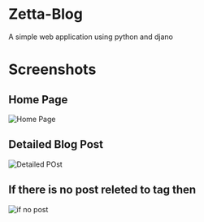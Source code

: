# Zetta-Blog
A simple web application using python and djano

# Screenshots
## Home Page
![Home Page](https://github.com/Harshit-Kumar-Rai/Zetta-Blog/assets/106249416/61c373a0-cdb9-409c-adeb-5b3251223969)

## Detailed Blog Post
![Detailed POst](https://github.com/Harshit-Kumar-Rai/Zetta-Blog/assets/106249416/e83a3c2e-1a27-4f0b-a000-21521c9965af)

## If there is no post releted to tag then 
![if no post](https://github.com/Harshit-Kumar-Rai/Zetta-Blog/assets/106249416/eace5ea8-b3e9-419a-bdf4-126129bd5d01)
